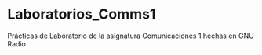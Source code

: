 # Laboratorios_Comms1
Prácticas de Laboratorio de la asignatura Comunicaciones 1 hechas en GNU Radio
